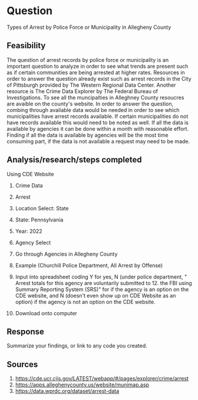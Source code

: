# Question
Types of Arrest by Police Force or Municipality in Allegheny County
## Feasibility
The question of arrest records by police force or municipality is an important question to analyze in order to see what trends are present such as if certain communities are being arrested at higher rates. Resources in order to answer the question already exist such as arrest records in the City of Pittsburgh provided by The Western Regional Data Center. Another resource is The Crime Data Explorer by The Federal Bureau of Investigations. To see all the muncipalties in Alleghney County resoucres are avaible on the county's website. In order to answer the question, combing through available data would be needed in order to see which municipalities have arrest records available. If certain municipalities do not have records available this would need to be noted as well. If all the data is available by agencies it can be done within a month with reasonable effort. Finding if all the data is available by agencies will be the most time consuming part, if the data is not available a request may need to be made. 
## Analysis/research/steps completed
Using CDE Website
1. Crime Data
2. Arrest
3. Location Select: State
4. State: Pennsylvania
5. Year: 2022
6. Agency Select
7. Go through Agencies in Allegheny County
8. Example (Churchill Police Department, All Arrest by Offense)

9. Input into spreadsheet coding Y for yes, N (under police department, " Arrest totals for this agency are voluntarily submitted to 12. the FBI using Summary Reporting System (SRS)" for if the agency is an option on the CDE website, and N (doesn't even show up on CDE Website as an option) if the agency is not an option on the CDE website. 
10. Download onto computer 


## Response
Summarize your findings, or link to any code you created.

## Sources
1. https://cde.ucr.cjis.gov/LATEST/webapp/#/pages/explorer/crime/arrest
2. https://apps.alleghenycounty.us/website/munimap.asp
3. https://data.wprdc.org/dataset/arrest-data

   
